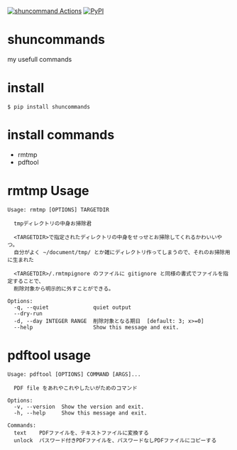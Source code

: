 [![shuncommand Actions](https://github.com/mypaceshun/shuncommands/actions/workflows/main.yml/badge.svg)](https://github.com/mypaceshun/shuncommands/actions/workflows/main.yml)
[![PyPI](https://img.shields.io/pypi/v/shuncommands?style=plastic)](https://pypi.org/project/shuncommands/)
# shuncommands

my usefull commands


# install

```
$ pip install shuncommands
```

# install commands

  * rmtmp
  * pdftool

# rmtmp Usage

```
Usage: rmtmp [OPTIONS] TARGETDIR

  tmpディレクトリの中身お掃除君

  <TARGETDIR>で指定されたディレクトリの中身をせっせとお掃除してくれるかわいいやつ。
  自分がよく ~/document/tmp/ とか雑にディレクトリ作ってしまうので、それのお掃除用に生まれた

  <TARGETDIR>/.rmtmpignore のファイルに gitignore と同様の書式でファイルを指定することで、
  削除対象から明示的に外すことができる。

Options:
  -q, --quiet              quiet output
  --dry-run
  -d, --day INTEGER RANGE  削除対象となる期日  [default: 3; x>=0]
  --help                   Show this message and exit.
```

# pdftool usage

```
Usage: pdftool [OPTIONS] COMMAND [ARGS]...

  PDF file をあれやこれやしたいがためのコマンド

Options:
  -v, --version  Show the version and exit.
  -h, --help     Show this message and exit.

Commands:
  text    PDFファイルを、テキストファイルに変換する
  unlock  パスワード付きPDFファイルを、パスワードなしPDFファイルにコピーする
```

